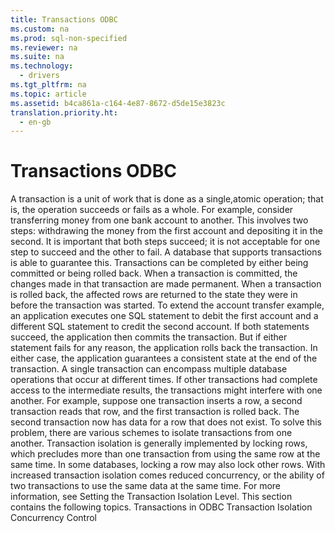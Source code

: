 ```yaml
---
title: Transactions ODBC
ms.custom: na
ms.prod: sql-non-specified
ms.reviewer: na
ms.suite: na
ms.technology: 
  - drivers
ms.tgt_pltfrm: na
ms.topic: article
ms.assetid: b4ca861a-c164-4e87-8672-d5de15e3823c
translation.priority.ht: 
  - en-gb
---
```

# Transactions ODBC
<?xml version="1.0" encoding="utf-8"?>
<developerConceptualDocument xmlns="http://ddue.schemas.microsoft.com/authoring/2003/5" xmlns:xlink="http://www.w3.org/1999/xlink" xmlns:xsi="http://www.w3.org/2001/XMLSchema-instance" xsi:schemaLocation="http://ddue.schemas.microsoft.com/authoring/2003/5 http://dduestorage.blob.core.windows.net/ddueschema/developer.xsd">
  <introduction>
    <para>A <legacyItalic>transaction</legacyItalic> is a unit of work that is done as a single,atomic operation; that is, the operation succeeds or fails as a whole. For example, consider transferring money from one bank account to another. This involves two steps: withdrawing the money from the first account and depositing it in the second. It is important that both steps succeed; it is not acceptable for one step to succeed and the other to fail. A database that supports transactions is able to guarantee this.</para>
    <para>Transactions can be completed by either being <legacyItalic>committed</legacyItalic> or being <legacyItalic>rolled back</legacyItalic>. When a transaction is committed, the changes made in that transaction are made permanent. When a transaction is rolled back, the affected rows are returned to the state they were in before the transaction was started. To extend the account transfer example, an application executes one SQL statement to debit the first account and a different SQL statement to credit the second account. If both statements succeed, the application then commits the transaction. But if either statement fails for any reason, the application rolls back the transaction. In either case, the application guarantees a consistent state at the end of the transaction.</para>
    <para>A single transaction can encompass multiple database operations that occur at different times. If other transactions had complete access to the intermediate results, the transactions might interfere with one another. For example, suppose one transaction inserts a row, a second transaction reads that row, and the first transaction is rolled back. The second transaction now has data for a row that does not exist.</para>
    <para>To solve this problem, there are various schemes to isolate transactions from one another. <legacyItalic>Transaction isolation</legacyItalic> is generally implemented by locking rows, which precludes more than one transaction from using the same row at the same time. In some databases, locking a row may also lock other rows.</para>
    <para>With increased transaction isolation comes reduced <legacyItalic>concurrency,</legacyItalic> or the ability of two transactions to use the same data at the same time. For more information, see <legacyLink xlink:href="64a037f0-5065-4f45-9669-6710404a540c">Setting the Transaction Isolation Level</legacyLink>.</para>
    <para>This section contains the following topics.  </para>
    <list class="bullet">
      <listItem>
        <para>             <legacyLink xlink:href="2c8cde03-4bb8-4b35-881b-1ba23da15fbc">Transactions in ODBC</legacyLink>           </para>
      </listItem>
      <listItem>
        <para>             <legacyLink xlink:href="351bfe5c-3b26-4010-9b9c-22e796135f3b">Transaction Isolation</legacyLink>           </para>
      </listItem>
      <listItem>
        <para>             <legacyLink xlink:href="75e4adb3-3d43-49c5-8c5e-8df96310d912">Concurrency Control</legacyLink>           </para>
      </listItem>
    </list>
  </introduction>
  <relatedTopics />
</developerConceptualDocument>